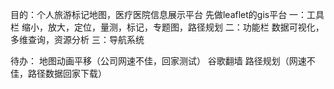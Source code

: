 目的：个人旅游标记地图，医疗医院信息展示平台
先做leaflet的gis平台
  一：工具栏
      缩小，放大，定位，量测，标记，专题图，路径规划
  二：功能栏
      数据可视化，多维查询，资源分析
  三：导航系统
  
  
 待办：
 地图动画平移（公司网速不佳，回家测试）
 谷歌翻墙
 路径规划（网速不佳，路径数据回家下载）
  
  
